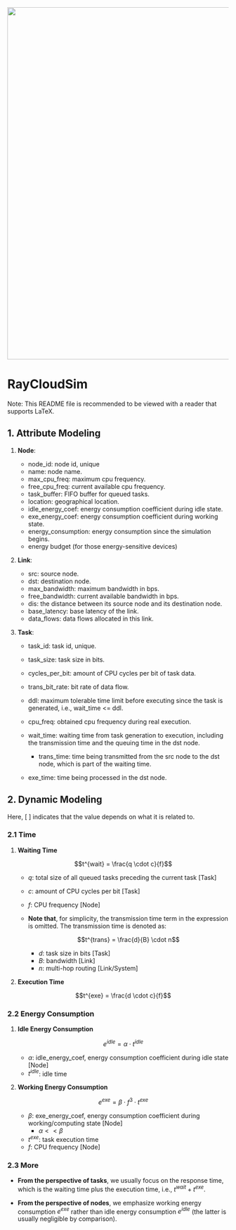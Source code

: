 <div style="text-align: center;">
  <img src="https://github.com/ZhangRui111/RayCloudSim/blob/main/docs/imgs/logo_long.jpg" alt="" width="800"/>
</div>

# RayCloudSim

Note: This README file is recommended to be viewed with a reader that supports LaTeX.

## 1. Attribute Modeling

1. **Node**:
    - node_id: node id, unique
    - name: node name.
    - max_cpu_freq: maximum cpu frequency.
    - free_cpu_freq: current available cpu frequency.
    - task_buffer: FIFO buffer for queued tasks.
    - location: geographical location.
    - idle_energy_coef: energy consumption coefficient during idle state.
    - exe_energy_coef: energy consumption coefficient during working state.
    - energy_consumption: energy consumption since the simulation begins.
    - energy budget (for those energy-sensitive devices)

2. **Link**:
    - src: source node.
    - dst: destination node.
    - max_bandwidth: maximum bandwidth in bps.
    - free_bandwidth: current available bandwidth in bps.
    - dis: the distance between its source node and its destination node.
    - base_latency: base latency of the link.
    - data_flows: data flows allocated in this link.

3. **Task**:
    - task_id: task id, unique.
    - task_size: task size in bits.
    - cycles_per_bit: amount of CPU cycles per bit of task data.
    - trans_bit_rate: bit rate of data flow.
    - ddl: maximum tolerable time limit before executing since the task is generated, i.e., wait_time <= ddl.

    - cpu_freq: obtained cpu frequency during real execution.

    - wait_time: waiting time from task generation to execution, including the transmission time and the queuing time in the dst node.
        - trans_time: time being transmitted from the src node to the dst node, which is part of the waiting time.
    - exe_time: time being processed in the dst node.

## 2. Dynamic Modeling

Here, [ ] indicates that the value depends on what it is related to.

### 2.1 Time

1. **Waiting Time**

    $$t^{wait} = \frac{q \cdot c}{f}$$

    - $q$: total size of all queued tasks preceding the current task [Task]
    - $c$: amount of CPU cycles per bit [Task]
    - $f$: CPU frequency [Node]

    - **Note that**, for simplicity, the transmission time term in the expression is omitted. 
    The transmission time is denoted as:

        $$t^{trans} = \frac{d}{B} \cdot n$$

        - $d$: task size in bits [Task]
        - $B$: bandwidth [Link]
        - $n$: multi-hop routing [Link/System]

2. **Execution Time**

    $$t^{exe} = \frac{d \cdot c}{f}$$

### 2.2 Energy Consumption

1. **Idle Energy Consumption**

    $$e^{idle} = \alpha \cdot t^{idle}$$

    - $\alpha$: idle_energy_coef, energy consumption coefficient during idle state [Node]
    - $t^{idle}$: idle time

2. **Working Energy Consumption**

    $$e^{exe} = \beta \cdot f^3 \cdot t^{exe}$$

    - $\beta$: exe_energy_coef, energy consumption coefficient during working/computing state [Node]
        - $\alpha << \beta$
    - $t^{exe}$: task execution time
    - $f$: CPU frequency [Node]

### 2.3 More

<!-- Taking into account only waiting and execution, the delay and energy consumption of a task are calculated as follows:

- $$t = \frac{(q + d) \cdot c}{f}$$

- $$e = \beta \cdot f^3 \cdot t^{exe} = \beta \cdot f^3 \cdot \frac{d \cdot c}{f} = \beta \cdot f^2 \cdot d \cdot c$$ -->

- **From the perspective of tasks**, we usually focus on the response time, which is the waiting time plus the execution time, i.e., $t^{wait} + t^{exe}$.

- **From the perspective of nodes**, we emphasize working energy consumption $e^{exe}$ rather than idle energy consumption $e^{idle}$ (the latter is usually negligible by comparison). 